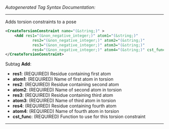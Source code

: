 _Autogenerated Tag Syntax Documentation:_

---
Adds torsion constraints to a pose

```xml
<CreateTorsionConstraint name="(&string;)" >
    <Add res1="(&non_negative_integer;)" atom1="(&string;)"
            res2="(&non_negative_integer;)" atom2="(&string;)"
            res3="(&non_negative_integer;)" atom3="(&string;)"
            res4="(&non_negative_integer;)" atom4="(&string;)" cst_func="(&string;)" />
</CreateTorsionConstraint>
```



Subtag **Add**:   

-   **res1**: (REQUIRED) Residue containing first atom
-   **atom1**: (REQUIRED) Name of first atom in torsion
-   **res2**: (REQUIRED) Residue containing second atom
-   **atom2**: (REQUIRED) Name of second atom in torsion
-   **res3**: (REQUIRED) Residue containing third atom
-   **atom3**: (REQUIRED) Name of third atom in torsion
-   **res4**: (REQUIRED) Residue containing fourth atom
-   **atom4**: (REQUIRED) Name of fourth atom in torsion
-   **cst_func**: (REQUIRED) Function to use for this torsion constraint

---
